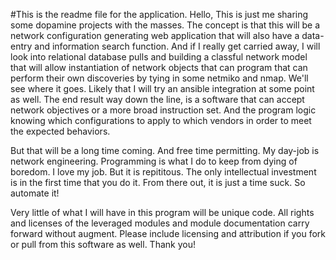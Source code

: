 #This is the readme file for the application.
Hello, This is just me sharing some dopamine projects with the masses.
The concept is that this will be a network configuration generating web
application that will also have a data-entry and information search function.
And if I really get carried away, I will look into relational database pulls
and building a classful network model that will allow instantiation of network
objects that can program that can perform their own discoveries by tying in 
some netmiko and nmap. We'll see where it goes. Likely that I will try
an ansible integration at some point as well. The end result way down the line,
is a software that can accept network objectives or a more broad instruction
set. And the program logic knowing which configurations to apply to which
vendors in order to meet the expected behaviors.

But that will be a long time coming. And free time permitting. My day-job is
network engineering. Programming is what I do to keep from dying of boredom.
I love my job. But it is repititous. The only intellectual investment is in
the first time that you do it. From there out, it is just a time suck. So
automate it! 

Very little of what I will have in this program will be unique code. All rights
and licenses of the leveraged modules and module documentation carry forward
without augment. Please include licensing and attribution if you fork or pull
from this software as well. Thank you!